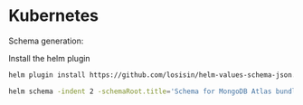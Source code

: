 # Kubernetes

Schema generation:

Install the helm plugin

```bash
helm plugin install https://github.com/losisin/helm-values-schema-json.git
```

```bash
helm schema -indent 2 -schemaRoot.title='Schema for MongoDB Atlas bundle of Flanksource Mission Control' -input values.yaml
```

